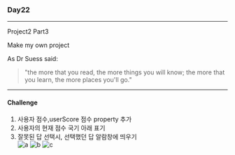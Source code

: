 ### Day22    
***
Project2 Part3   

Make my own project

As Dr Suess said:
> "the more that you read, the more things you will know; the more that you learn, the more places you'll go."   
***
#### Challenge
1. 사용자 점수,userScore 점수 property 추가
2. 사용자의 현재 점수 국기 아래 표기
3. 잘못된 답 선택시, 선택했던 답 알람창에 띄우기   
![a](https://user-images.githubusercontent.com/47841046/115662245-acc69d80-a379-11eb-93e1-b4d8848bcce8.png)
![b](https://user-images.githubusercontent.com/47841046/115662275-b8b25f80-a379-11eb-876e-20380b458a36.png)
![c](https://user-images.githubusercontent.com/47841046/115662320-c536b800-a379-11eb-820e-a8eca4942259.png)
